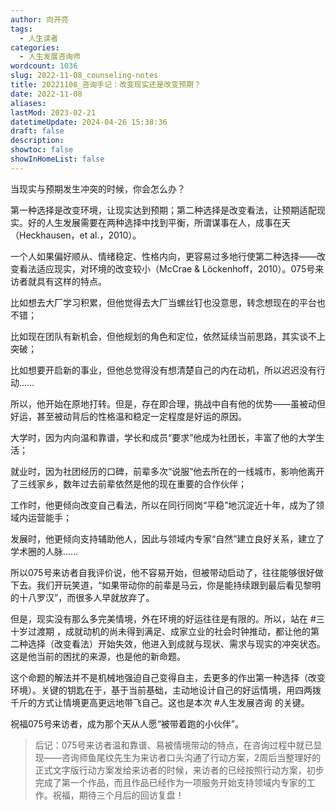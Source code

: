 ```yaml
---
author: 向开亮
tags:
  - 人生读者
categories:
  - 人生发展咨询师
wordcount: 1036
slug: 2022-11-08_counseling-notes
title: 20221108_咨询手记：改变现实还是改变预期？
date: 2022-11-08
aliases: 
lastMod: 2023-02-21
datetimeUpdate: 2024-04-26 15:38:36
draft: false
description: 
showtoc: false
showInHomeList: false
---
```

当现实与预期发生冲突的时候，你会怎么办？

第一种选择是改变环境，让现实达到预期；第二种选择是改变看法，让预期适配现实。好的人生发展需要在两种选择中找到平衡，所谓谋事在人，成事在天（Heckhausen，et al.，2010）。

一个人如果偏好顺从、情绪稳定、性格内向，更容易过多地行使第二种选择——改变看法适应现实，对环境的改变较小（McCrae & Löckenhoff，2010）。075号来访者就具有这样的特点。

比如想去大厂学习积累，但他觉得去大厂当螺丝钉也没意思，转念想现在的平台也不错；

比如现在团队有新机会，但他规划的角色和定位，依然延续当前思路，其实谈不上突破；

比如想要开启新的事业，但他总觉得没有想清楚自己的内在动机，所以迟迟没有行动……

所以，他开始在原地打转。但是，存在即合理，挑战中自有他的优势——虽被动但好运，甚至被动背后的性格温和稳定一定程度是好运的原因。

大学时，因为内向温和靠谱，学长和成员“要求”他成为社团长，丰富了他的大学生活；

就业时，因为社团经历的口碑，前辈多次“说服”他去所在的一线城市，影响他离开了三线家乡，数年过去前辈依然是他的现在重要的合作伙伴；

工作时，他更倾向改变自己看法，所以在同行同岗“平稳”地沉淀近十年，成为了领域内运营能手；

发展时，他更倾向支持辅助他人，因此与领域内专家“自然”建立良好关系，建立了学术圈的人脉……

所以075号来访者自我评价说，他不容易开始，但被带动启动了，往往能够很好做下去。我们开玩笑道，“如果带动你的前辈是马云，你是能持续跟到最后看见黎明的十八罗汉”，而很多人早就放弃了。

但是，现实没有那么多完美情境，外在环境的好运往往是有限的。所以，站在 #三十岁过渡期 ，成就动机的尚未得到满足、成家立业的社会时钟推动，都让他的第二种选择（改变看法）开始失效，他进入到成就与现状、需求与现实的冲突状态。这是他当前的困扰的来源，也是他的新命题。

这个命题的解法并不是机械地强迫自己变得自主，去更多的作出第一种选择（改变环境）。关键的钥匙在于，基于当前基础，主动地设计自己的好运情境，用四两拨千斤的方式让情境更高更远地带飞自己。这也是本次 #人生发展咨询 的关键。

祝福075号来访者，成为那个天从人愿“被带着跑的小伙伴”。

> 后记：075号来访者温和靠谱、易被情境带动的特点，在咨询过程中就已显现——咨询师鱼尾纹先生为来访者口头沟通了行动方案，2周后当整理好的正式文字版行动方案发给来访者的时候，来访者的已经按照行动方案，初步完成了第一个作品，而且作品已经作为一项服务开始支持领域内专家的工作。祝福，期待三个月后的回访复盘！
